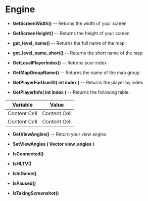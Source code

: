 # Engine
* **GetScreenWidth()** -- Returns the width of your screen

* **GetScreenHeight()** -- Returns the height of your screen

* **get_level_name()** -- Returns the full name of the map

* **get_level_name_short()** -- Returns the short name of the map

* **GetLocalPlayerIndex()** -- Returns your index

* **GetMapGroupName()** -- Returns the name of the map group

* **GetPlayerForUserID( int index )** -- Returns the player by index

* **GetPlayerInfo( int index )** -- Returns the following table:

| Variable | Value |
| ------------- | ------------- |
| Content Cell  | Content Cell  |
| Content Cell  | Content Cell  |

* **GetViewAngles()** -- Return your view angles

* **SetViewAngles ( Vector view_angles )**
* **IsConnected()**
* **IsHLTV()**
* **IsInGame()**
* **IsPaused()**
* **IsTakingScreenshot()**
